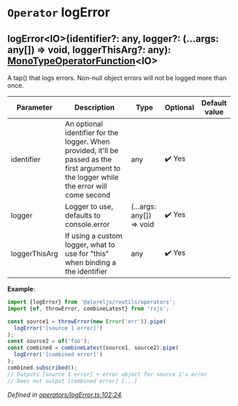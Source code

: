 # `Operator` logError

## logError\<IO>(identifier?: any, logger?: (...args: any[]) => void, loggerThisArg?: any): [MonoTypeOperatorFunction](https://rxjs.dev/api/index/interface/MonoTypeOperatorFunction)\<IO>

A tap() that logs errors. Non-null object errors will not be logged more than once.

| **Parameter** | **Description** | **Type** | **Optional** | **Default value** |
|---------------|-----------------|----------|--------------|-------------------|
| identifier | An optional identifier for the logger. When provided, it'll be passed as the first argument to the logger while the error will come second | any | :heavy_check_mark: Yes |  |
| logger | Logger to use, defaults to console.error | (...args: any[]) => void | :heavy_check_mark: Yes |  |
| loggerThisArg | If using a custom logger, what to use for "this" when binding a the identifier | any | :heavy_check_mark: Yes |  |

**Example**:
```typescript
import {logError} from '@aloreljs/rxutils/operators';
import {of, throwError, combineLatest} from 'rxjs';

const source1 = throwError(new Error('err')).pipe(
  logError('[source 1 error]')
);
const source2 = of('foo');
const combined = combineLatest(source1, source2).pipe(
  logError('[combined error]')
);
combined.subscribed();
// Outputs [source 1 error] + error object for source 1's error
// Does not output [combined error] [...]
```

*Defined in [operators/logError.ts:102:24](https://github.com/Alorel/rxutils/blob/7128971/src/operators/logError.ts#L102).*